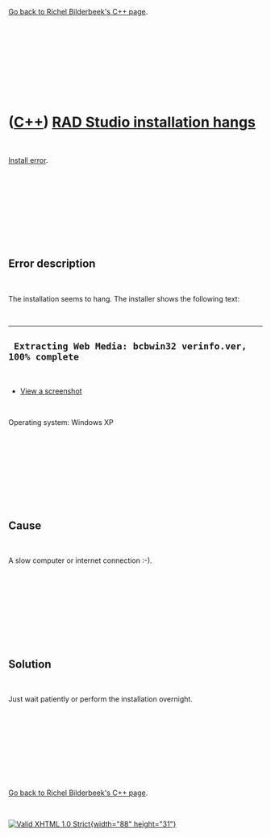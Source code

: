 

[Go back to Richel Bilderbeek's C++ page](Cpp.htm).

 

 

 

 

 

([C++](Cpp.htm)) [RAD Studio installation hangs](CppInstallErrorRadStudioInstallationHangs.htm)
===============================================================================================

 

[Install error](CppInstallError.htm).

 

 

 

 

 

Error description
-----------------

 

The installation seems to hang. The installer shows the following text:

 

  --------------------------------------------------------------
  ` Extracting Web Media: bcbwin32 verinfo.ver, 100% complete`
  --------------------------------------------------------------

 

-   [View a screenshot](CppInstallErrorRadStudioInstallationHangs.png)

 

Operating system: Windows XP

 

 

 

 

 

Cause
-----

 

A slow computer or internet connection :-).

 

 

 

 

 

Solution
--------

 

Just wait patiently or perform the installation overnight.

 

 

 

 

 

[Go back to Richel Bilderbeek's C++ page](Cpp.htm).



 

[![Valid XHTML 1.0 Strict](valid-xhtml10.png){width="88"
height="31"}](http://validator.w3.org/check?uri=referer)
